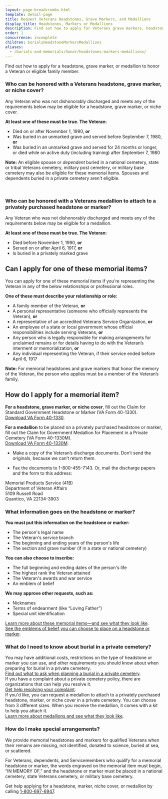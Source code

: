 ```yaml
---
layout: page-breadcrumbs.html
template: detail-page
title: Request Veterans Headstones, Grave Markers, and Medallions
display_title: Headstones, Markers or Medallions
description: Find out how to apply for Veterans grave markers, headstones, and medallions to honor the service of a Veteran or eligible family member. Learn who is eligible for these honors, who can apply for the items, and what information you'll need to put on a headstone or marker.
order: 1
concurrence: incomplete
children: burialsHeadstoneMarkersMedallions
aliases:
  - /burials-and-memorials/honor/headstones-markers-medallions/
---
```


<div class="va-introtext">

Find out how to apply for a headstone, grave marker, or medallion to honor a Veteran or eligible family member.

</div>

<div class="feature">

### Who can be honored with a Veterans headstone, grave marker, or niche cover?

Any Veteran who was not dishonorably discharged and meets any of the requirements below may be eligible for a headstone, grave marker, or niche cover.

**At least one of these must be true. The Veteran:**

- Died on or after November 1, 1990, **or**
- Was buried in an unmarked grave and served before September 7, 1980, **or**
- Was buried in an unmarked grave and served for 24 months or longer, or died while on active duty (including training) after September 7, 1980

**Note:** An eligible spouse or *dependent* buried in a national cemetery, state or tribal Veterans cemetery, military post cemetery, or military base cemetery may also be eligible for these memorial items. Spouses and dependents buried in a private cemetery aren't eligible.

<br>

### Who can be honored with a Veterans medallion to attach to a privately purchased headstone or marker?

Any Veteran who was not dishonorably discharged and meets any of the requirements below may be eligible for a medallion.

**At least one of these must be true. The Veteran:**

- Died before November 1, 1990, **or**
- Served on or after April 6, 1917, **or**
- Is buried in a privately marked grave

</div>

## Can I apply for one of these memorial items?

You can apply for one of these memorial items if you're representing the Veteran in any of the below relationships or professional roles.

**One of these must describe your relationship or role:**
- A family member of the Veteran, **or**
- A personal representative (someone who officially represents the Veteran), **or**
- A representative of an accredited Veterans Service Organization, **or**
- An employee of a state or local government whose official responsibilities include serving Veterans, **or**
- Any person who is legally responsible for making arrangements for unclaimed remains or for details having to do with the Veteran’s interment or memorialization, **or**
- Any individual representing the Veteran, if their service ended before April 6, 1917

**Note:** For memorial headstones and grave markers that honor the memory of the Veteran, the person who applies must be a member of the Veteran’s family.

## How do I apply for a memorial item?

**For a headstone, grave marker, or niche cover**, fill out the Claim for Standard Government Headstone or Marker (VA Form 40-1330). <br>
[Download VA Form 40-1330](https://www.va.gov/vaforms/va/pdf/VA40-1330.pdf).

**For a medallion** to be placed on a privately purchased headstone or marker, fill out the Claim for Government Medallion for Placement in a Private Cemetery (VA Form 40-1330M). <br>
[Download VA Form 40-1330M](https://www.va.gov/vaforms/va/pdf/VA40-1330M.pdf).

- Make a copy of the Veteran’s discharge documents. Don’t send the originals, because we can’t return them.

- Fax the documents to 1-800-455-7143. Or, mail the discharge papers and the form to this address:

<p class="va-address-block">
    Memorial Products Service (41B)<br>
    Department of Veteran Affairs<br>
    5109 Russell Road<br>
    Quantico, VA 22134-3903<br>
</p>

<div class="feature">

### What information goes on the headstone or marker?

**You must put this information on the headstone or marker:**
- The person's legal name
- The Veteran's service branch
- The beginning and ending years of the person's life
- The section and grave number (if in a state or national cemetery)

**You can also choose to inscribe:**
- The full beginning and ending dates of the person's life
- The highest rank the Veteran attained
- The Veteran's awards and war service
- An emblem of belief

**We may approve other requests, such as:**
- Nicknames
- Terms of endearment (like “Loving Father”)
- Special unit identification

[Learn more about these memorial items—and see what they look like](https://www.cem.va.gov/cem/docs/factsheets/HeadstoneMarkerMedallion_Brochure.pdf). <br>
[See the emblems of belief you can choose to place on a headstone or marker](https://www.cem.va.gov/cem/docs/emblems.pdf).
<br>
</div>

### What do I need to know about burial in a private cemetery?

You may have additional costs, restrictions on the type of headstone or marker you can use, and other requirements you should know about when preparing for burial in a private cemetery. <br>
[Find out what to ask when planning a burial in a private cemetery](https://www.cem.va.gov/cem/burial_benefits/private_cemetery.asp).<br>
If you have a complaint about a private cemetery policy, there are organizations that can help you resolve it. <br>
[Get help resolving your complaint](https://www.cem.va.gov/cem/docs/factsheets/cando.pdf). <br>
If you'd like, you can request a medallion to attach to a privately purchased headstone, marker, or niche cover in a private cemetery. You can choose from 3 different sizes. When you receive the medallion, it comes with a kit to help you attach it. <br>
[Learn more about medallions and see what they look like](https://www.cem.va.gov/cem/docs/factsheets/medallion.pdf).


### How do I make special arrangements?

We provide memorial headstones and markers for qualified Veterans when their remains are missing, not identified, donated to science, buried at sea, or scattered.

For Veterans, dependents, and Servicemembers who qualify for a memorial headstone or marker, the words engraved on the memorial item must begin, “IN MEMORY OF,” and the headstone or marker must be placed in a national cemetery, state Veterans cemetery, or military base cemetery.

Get help applying for a headstone, marker, niche cover, or medallion by calling <a href="tel:+8006976947">1-800-697-6947</a>.
